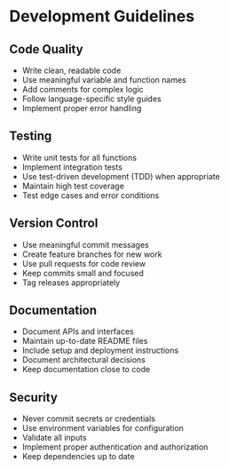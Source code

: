 # Development Guidelines

## Code Quality

- Write clean, readable code
- Use meaningful variable and function names
- Add comments for complex logic
- Follow language-specific style guides
- Implement proper error handling

## Testing

- Write unit tests for all functions
- Implement integration tests
- Use test-driven development (TDD) when appropriate
- Maintain high test coverage
- Test edge cases and error conditions

## Version Control

- Use meaningful commit messages
- Create feature branches for new work
- Use pull requests for code review
- Keep commits small and focused
- Tag releases appropriately

## Documentation

- Document APIs and interfaces
- Maintain up-to-date README files
- Include setup and deployment instructions
- Document architectural decisions
- Keep documentation close to code

## Security

- Never commit secrets or credentials
- Use environment variables for configuration
- Validate all inputs
- Implement proper authentication and authorization
- Keep dependencies up to date
